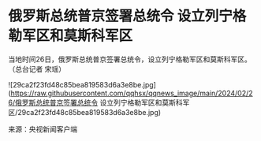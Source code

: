 # 俄罗斯总统普京签署总统令 设立列宁格勒军区和莫斯科军区

当地时间26日，俄罗斯总统普京签署总统令，设立列宁格勒军区和莫斯科军区。（总台记者 宋瑶）

![29ca2f23fd48c85bea819583d6a3e8be.jpg](https://raw.githubusercontent.com/qqhsx/qqnews_image/main/2024/02/26/俄罗斯总统普京签署总统令 设立列宁格勒军区和莫斯科军区/29ca2f23fd48c85bea819583d6a3e8be.jpg)

来源：央视新闻客户端

